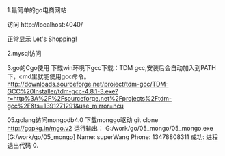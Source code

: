 1.最简单的go电商网站

访问
http://localhost:4040/

正常显示
Let's Shopping!

2.mysql访问

3.go的Cgo使用
下载win环境下gcc下载：TDM gcc,安装后会自动加入到PATH下，cmd里就能使用gcc命令。
http://downloads.sourceforge.net/project/tdm-gcc/TDM-GCC%20Installer/tdm-gcc-4.8.1-3.exe?r=http%3A%2F%2Fsourceforge.net%2Fprojects%2Ftdm-gcc%2F&ts=1391271291&use_mirror=ncu

05.golang访问mongodb4.0
  下载monggo驱动 git clone http://gopkg.in/mgo.v2
  运行输出：
  G:/work/go/05_mongo/05_mongo.exe  [G:/work/go/05_mongo]
  Name: superWang
  Phone: 13478808311
  成功: 进程退出代码 0.
